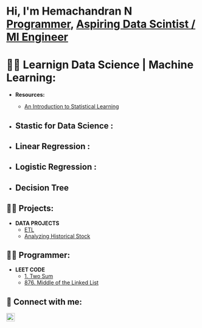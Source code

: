 <h1>Hi, I'm Hemachandran N <br/><a href="https://www.linkedin.com/in/hemachandran-n">Programmer</a>, <a href="">Aspiring Data Scintist / Ml Engineer  </a></h1>

# 👨‍💻 Learnign Data Science | Machine Learning:  
* **Resources:**
    * [An Introduction to Statistical Learning](https://www.statlearning.com/)
    
*  ## Stastic for Data Science :
*  ## Linear Regression :
*  ## Logistic Regression :
*  ## Decision Tree 
    
    


<h2>👨‍💻 Projects:</h2>

- <b>DATA PROJECTS</b>
  - [ETL](https://github.com/Hemachandaran/ETL/tree/main)
  - [Analyzing Historical Stock](https://github.com/Hemachandaran/Analyzing-Historical-Stock-Revenue-Data-and-Building-a-Dashboard)
  
<h2>👨‍💻 Programmer:</h2>

- <b>LEET CODE<a href = "https://www.linkedin.com/in/hemachandran-n"></a></b>
  - [1. Two Sum](https://leetcode.com/problems/two-sum/submissions/1134670700)
  - [876. Middle of the Linked List](https://leetcode.com/problems/middle-of-the-linked-list/submissions/1106107023)

<h2> 🤳 Connect with me:</h2>

[<img align="left" alt="JoshMadakor | LinkedIn" width="22px" src="https://cdn.jsdelivr.net/npm/simple-icons@v3/icons/linkedin.svg" />][linkedin]

[linkedin]: https://www.linkedin.com/in/hemachandran-n


